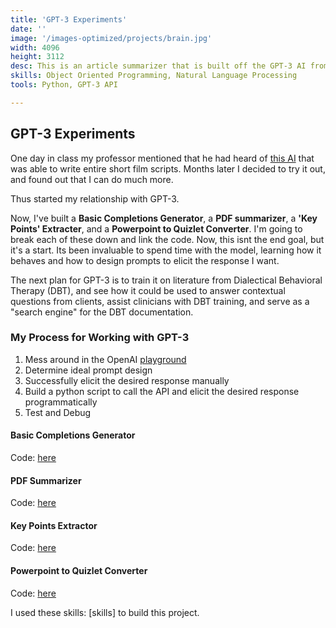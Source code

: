 ```yaml
---
title: 'GPT-3 Experiments'
date: ''
image: '/images-optimized/projects/brain.jpg'
width: 4096
height: 3112
desc: This is an article summarizer that is built off the GPT-3 AI from OpenAI.
skills: Object Oriented Programming, Natural Language Processing
tools: Python, GPT-3 API

---
```

## GPT-3 Experiments

One day in class my professor mentioned that he had heard of [this AI](https://openai.com/api/) that was able to write entire short film scripts. Months later I decided to try it out, and found out that I can do much more.

Thus started my relationship with GPT-3. 

Now, I've built a **Basic Completions Generator**, a **PDF summarizer**, a **'Key Points' Extracter**, and a **Powerpoint to Quizlet Converter**. I'm going to break each of these down and link the code. Now, this isnt the end goal, but it's a start. Its been invaluable to spend time with the model, learning how it behaves and how to design prompts to elicit the response I want.

The next plan for GPT-3 is to train it on literature from Dialectical Behavioral Therapy (DBT), and see how it could be used to answer contextual questions from clients, assist clinicians with DBT training, and serve as a "search engine" for the DBT documentation.

### My Process for Working with GPT-3

1. Mess around in the OpenAI [playground](https://openai.com/api)
2. Determine ideal prompt design
3. Successfully elicit the desired response manually
4. Build a python script to call the API and elicit the desired response programmatically
5. Test and Debug

#### Basic Completions Generator
Code: [here](www.github.com/beverm2391)

#### PDF Summarizer
Code: [here](www.github.com/beverm2391)

#### Key Points Extractor
Code: [here](www.github.com/beverm2391)

#### Powerpoint to Quizlet Converter
Code: [here](www.github.com/beverm2391)

I used these skills: [skills] to build this project.